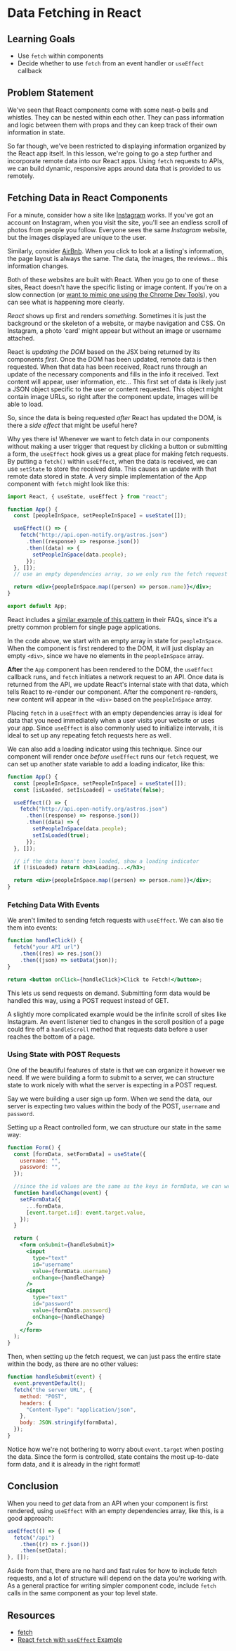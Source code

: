# Data Fetching in React

## Learning Goals

- Use `fetch` within components
- Decide whether to use `fetch` from an event handler or `useEffect` callback

## Problem Statement

We've seen that React components come with some neat-o bells and whistles. They
can be nested within each other. They can pass information and logic between
them with props and they can keep track of their own information in state.

So far though, we've been restricted to displaying information organized by the
React app itself. In this lesson, we're going to go a step further and
incorporate remote data into our React apps. Using `fetch` requests to APIs, we
can build dynamic, responsive apps around data that is provided to us remotely.

## Fetching Data in React Components

For a minute, consider how a site like [Instagram][insta] works. If you've got
an account on Instagram, when you visit the site, you'll see an endless scroll
of photos from people you follow. Everyone sees the same _Instagram_ website,
but the images displayed are unique to the user.

Similarly, consider [AirBnb][airbnb]. When you click to look at a listing's
information, the page layout is always the same. The data, the images, the
reviews... this information changes.

Both of these websites are built with React. When you go to one of these sites,
React doesn't have the specific listing or image content. If you're on a slow
connection (or [want to mimic one using the Chrome Dev Tools][fake3g]), you can
see what is happening more clearly.

_React_ shows up first and renders _something_. Sometimes it is just the
background or the skeleton of a website, or maybe navigation and CSS. On
Instagram, a photo 'card' might appear but without an image or username
attached.

React is _updating the DOM_ based on the JSX being returned by its components
_first_. Once the DOM has been updated, remote data is then requested. When that
data has been received, React runs through an update of the necessary components
and fills in the info it received. Text content will appear, user information,
etc... This first set of data is likely just a JSON object specific to the user
or content requested. This object might contain image URLs, so right after the
component update, images will be able to load.

So, since the data is being requested _after_ React has updated the DOM,
is there a _side effect_ that might be useful here?

Why yes there is! Whenever we want to fetch data in our components without
making a user trigger that request by clicking a button or submitting a form,
the `useEffect` hook gives us a great place for making fetch requests. By
putting a `fetch()` within `useEffect`, when the data is received, we can use
`setState` to store the received data. This causes an update with that remote
data stored in state. A very simple implementation of the App component with
`fetch` might look like this:

```jsx
import React, { useState, useEffect } from "react";

function App() {
  const [peopleInSpace, setPeopleInSpace] = useState([]);

  useEffect(() => {
    fetch("http://api.open-notify.org/astros.json")
      .then((response) => response.json())
      .then((data) => {
        setPeopleInSpace(data.people);
      });
  }, []);
  // use an empty dependencies array, so we only run the fetch request ONCE

  return <div>{peopleInSpace.map((person) => person.name)}</div>;
}

export default App;
```

React includes a [similar example of this pattern][react ajax] in their FAQs,
since it's a pretty common problem for single page applications.

In the code above, we start with an empty array in state for `peopleInSpace`.
When the component is first rendered to the DOM, it will just display an empty
`<div>`, since we have no elements in the `peopleInSpace` array.

**After** the `App` component has been rendered to the DOM, the `useEffect`
callback runs, and `fetch` initiates a network request to an API. Once data is
returned from the API, we update React's internal state with that data, which
tells React to re-render our component. After the component re-renders, new
content will appear in the `<div>` based on the `peopleInSpace` array.

Placing `fetch` in a `useEffect` with an empty dependencies array is ideal for
data that you need immediately when a user visits your website or uses your app.
Since `useEffect` is also commonly used to initialize intervals, it is ideal to
set up any repeating fetch requests here as well.

We can also add a loading indicator using this technique. Since our component
will render once _before_ `useEffect` runs our `fetch` request, we can set up
another state variable to add a loading indicator, like this:

```jsx
function App() {
  const [peopleInSpace, setPeopleInSpace] = useState([]);
  const [isLoaded, setIsLoaded] = useState(false);

  useEffect(() => {
    fetch("http://api.open-notify.org/astros.json")
      .then((response) => response.json())
      .then((data) => {
        setPeopleInSpace(data.people);
        setIsLoaded(true);
      });
  }, []);

  // if the data hasn't been loaded, show a loading indicator
  if (!isLoaded) return <h3>Loading...</h3>;

  return <div>{peopleInSpace.map((person) => person.name)}</div>;
}
```

### Fetching Data With Events

We aren't limited to sending fetch requests with `useEffect`. We can also tie
them into events:

```jsx
function handleClick() {
  fetch("your API url")
    .then((res) => res.json())
    .then((json) => setData(json));
}

return <button onClick={handleClick}>Click to Fetch!</button>;
```

This lets us send requests on demand. Submitting form data would be handled this
way, using a POST request instead of GET.

A slightly more complicated example would be the infinite scroll of sites like
Instagram. An event listener tied to changes in the scroll position of a page
could fire off a `handleScroll` method that requests data before a user reaches
the bottom of a page.

### Using State with POST Requests

One of the beautiful features of state is that we can organize it however we
need. If we were building a form to submit to a server, we can structure state
to work nicely with what the server is expecting in a POST request.

Say we were building a user sign up form. When we send the data, our server is
expecting two values within the body of the POST, `username` and `password`.

Setting up a React controlled form, we can structure our state in the same way:

```jsx
function Form() {
  const [formData, setFormData] = useState({
    username: "",
    password: "",
  });

  //since the id values are the same as the keys in formData, we can write an abstract setFormData here
  function handleChange(event) {
    setFormData({
      ...formData,
      [event.target.id]: event.target.value,
    });
  }

  return (
    <form onSubmit={handleSubmit}>
      <input
        type="text"
        id="username"
        value={formData.username}
        onChange={handleChange}
      />
      <input
        type="text"
        id="password"
        value={formData.password}
        onChange={handleChange}
      />
    </form>
  );
}
```

Then, when setting up the fetch request, we can just pass the entire state
within the body, as there are no other values:

```jsx
function handleSubmit(event) {
  event.preventDefault();
  fetch("the server URL", {
    method: "POST",
    headers: {
      "Content-Type": "application/json",
    },
    body: JSON.stringify(formData),
  });
}
```

Notice how we're not bothering to worry about `event.target` when posting the
data. Since the form is controlled, state contains the most up-to-date form
data, and it is already in the right format!

## Conclusion

When you need to _get_ data from an API when your component is first rendered,
using `useEffect` with an empty dependencies array, like this, is a good
approach:

```js
useEffect(() => {
  fetch("/api")
    .then((r) => r.json())
    .then(setData);
}, []);
```

Aside from that, there are no hard and fast rules for how to include fetch
requests, and a lot of structure will depend on the data you're working with. As
a general practice for writing simpler component code, include `fetch` calls in
the same component as your top level state.

## Resources

- [fetch](https://developer.mozilla.org/en-US/docs/Web/API/Fetch_API/Using_Fetch)
- [React `fetch` with `useEffect` Example][react ajax]

[insta]: https://www.instagram.com/
[airbnb]: https://airbnb.com/
[fake3g]: https://developers.google.com/web/tools/chrome-devtools/network-performance/network-conditions
[react ajax]: https://reactjs.org/docs/faq-ajax.html#example-using-ajax-results-to-set-local-state
